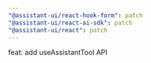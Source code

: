 ```yaml
---
"@assistant-ui/react-hook-form": patch
"@assistant-ui/react-ai-sdk": patch
"@assistant-ui/react": patch
---
```


feat: add useAssistantTool API
